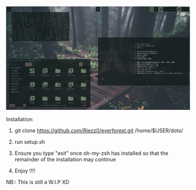 ![Alt Text](./stuff/pik1.png)

Installation:

1. git clone https://github.com/Riezz0/everforest.git /home/$USER/dots/

2. run setup.sh

3. Ensure you type "exit" once oh-my-zsh has installed so that the remainder of the installation may continue

4. Enjoy !!!!

NB:: This is still a W.I.P XD
